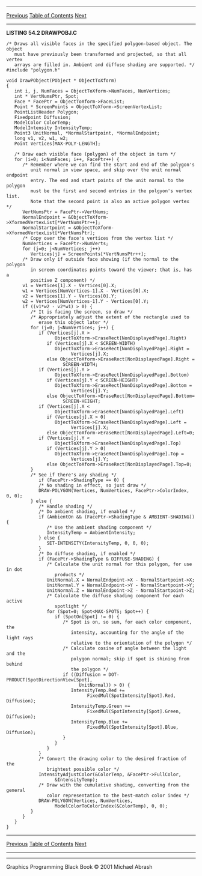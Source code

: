   ------------------------ --------------------------------- --------------------
  [Previous](54-03.html)   [Table of Contents](index.html)   [Next](54-05.html)
  ------------------------ --------------------------------- --------------------

**LISTING 54.2 DRAWPOBJ.C**

    /* Draws all visible faces in the specified polygon-based object. The object
       must have previously been transformed and projected, so that all vertex
       arrays are filled in. Ambient and diffuse shading are supported. */
    #include "polygon.h"

    void DrawPObject(PObject * ObjectToXform)
    {
       int i, j, NumFaces = ObjectToXform->NumFaces, NumVertices;
       int * VertNumsPtr, Spot;
       Face * FacePtr = ObjectToXform->FaceList;
       Point * ScreenPoints = ObjectToXform->ScreenVertexList;
       PointListHeader Polygon;
       Fixedpoint Diffusion;
       ModelColor ColorTemp;
       ModelIntensity IntensityTemp;
       Point3 UnitNormal, *NormalStartpoint, *NormalEndpoint;
       long v1, v2, w1, w2;
       Point Vertices[MAX-POLY-LENGTH];

       /* Draw each visible face (polygon) of the object in turn */
       for (i=0; i<NumFaces; i++, FacePtr++) {
          /* Remember where we can find the start and end of the polygon's
             unit normal in view space, and skip over the unit normal endpoint
             entry. The end and start points of the unit normal to the polygon
             must be the first and second entries in the polgyon's vertex list.
             Note that the second point is also an active polygon vertex */
          VertNumsPtr = FacePtr->VertNums;
          NormalEndpoint = &ObjectToXform->XformedVertexList[*VertNumsPtr++];
          NormalStartpoint = &ObjectToXform->XformedVertexList[*VertNumsPtr];
          /* Copy over the face's vertices from the vertex list */
          NumVertices = FacePtr->NumVerts;
          for (j=0; j<NumVertices; j++)
             Vertices[j] = ScreenPoints[*VertNumsPtr++];
          /* Draw only if outside face showing (if the normal to the polygon
             in screen coordinates points toward the viewer; that is, has a
             positive Z component) */
          v1 = Vertices[1].X - Vertices[0].X;
          w1 = Vertices[NumVertices-1].X - Vertices[0].X;
          v2 = Vertices[1].Y - Vertices[0].Y;
          w2 = Vertices[NumVertices-1].Y - Vertices[0].Y;
          if ((v1*w2 - v2*w1) > 0) {
             /* It is facing the screen, so draw */
             /* Appropriately adjust the extent of the rectangle used to
                erase this object later */
             for (j=0; j<NumVertices; j++) {
                if (Vertices[j].X >
                      ObjectToXform->EraseRect[NonDisplayedPage].Right)
                   if (Vertices[j].X < SCREEN-WIDTH)
                      ObjectToXform->EraseRect[NonDisplayedPage].Right =
                            Vertices[j].X;
                   else ObjectToXform->EraseRect[NonDisplayedPage].Right =
                         SCREEN-WIDTH;
                if (Vertices[j].Y >
                      ObjectToXform->EraseRect[NonDisplayedPage].Bottom)
                   if (Vertices[j].Y < SCREEN-HEIGHT)
                      ObjectToXform->EraseRect[NonDisplayedPage].Bottom =
                            Vertices[j].Y;
                   else ObjectToXform->EraseRect[NonDisplayedPage].Bottom=
                         SCREEN-HEIGHT;
                if (Vertices[j].X <
                      ObjectToXform->EraseRect[NonDisplayedPage].Left)
                   if (Vertices[j].X > 0)
                      ObjectToXform->EraseRect[NonDisplayedPage].Left =
                            Vertices[j].X;
                   else ObjectToXform->EraseRect[NonDisplayedPage].Left=0;
                if (Vertices[j].Y <
                      ObjectToXform->EraseRect[NonDisplayedPage].Top)
                   if (Vertices[j].Y > 0)
                      ObjectToXform->EraseRect[NonDisplayedPage].Top =
                            Vertices[j].Y;
                   else ObjectToXform->EraseRect[NonDisplayedPage].Top=0;
             }
             /* See if there's any shading */
                if (FacePtr->ShadingType == 0) {
                /* No shading in effect, so just draw */
                DRAW-POLYGON(Vertices, NumVertices, FacePtr->ColorIndex, 0, 0);
             } else {
                /* Handle shading */
                /* Do ambient shading, if enabled */
                if (AmbientOn && (FacePtr->ShadingType & AMBIENT-SHADING)) {
                   /* Use the ambient shading component */
                   IntensityTemp = AmbientIntensity;
                } else {
                   SET-INTENSITY(IntensityTemp, 0, 0, 0);
                }
                /* Do diffuse shading, if enabled */
                if (FacePtr->ShadingType & DIFFUSE-SHADING) {
                   /* Calculate the unit normal for this polygon, for use in dot
                      products */
                   UnitNormal.X = NormalEndpoint->X - NormalStartpoint->X;
                   UnitNormal.Y = NormalEndpoint->Y - NormalStartpoint->Y;
                   UnitNormal.Z = NormalEndpoint->Z - NormalStartpoint->Z;
                   /* Calculate the diffuse shading component for each active
                      spotlight */
                   for (Spot=0; Spot<MAX-SPOTS; Spot++) {
                      if (SpotOn[Spot] != 0) {
                         /* Spot is on, so sum, for each color component, the
                            intensity, accounting for the angle of the light rays
                            relative to the orientation of the polygon */
                         /* Calculate cosine of angle between the light and the
                            polygon normal; skip if spot is shining from behind
                            the polygon */
                         if ((Diffusion = DOT-PRODUCT(SpotDirectionView[Spot],
                               UnitNormal)) > 0) {
                            IntensityTemp.Red +=
                                  FixedMul(SpotIntensity[Spot].Red, Diffusion);
                            IntensityTemp.Green +=
                                  FixedMul(SpotIntensity[Spot].Green, Diffusion);
                            IntensityTemp.Blue +=
                                  FixedMul(SpotIntensity[Spot].Blue, Diffusion);
                         }
                      }
                   }
                }
                /* Convert the drawing color to the desired fraction of the
                   brightest possible color */
                IntensityAdjustColor(&ColorTemp, &FacePtr->FullColor,
                      &IntensityTemp);
                /* Draw with the cumulative shading, converting from the general
                   color representation to the best-match color index */
                DRAW-POLYGON(Vertices, NumVertices,
                      ModelColorToColorIndex(&ColorTemp), 0, 0);
             }
          }
       }
    }

  ------------------------ --------------------------------- --------------------
  [Previous](54-03.html)   [Table of Contents](index.html)   [Next](54-05.html)
  ------------------------ --------------------------------- --------------------

* * * * *

Graphics Programming Black Book © 2001 Michael Abrash
